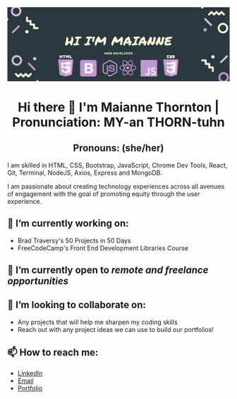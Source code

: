 <img src= "Images/MaianneThornton.png">

<h1 align="center"> Hi there 👋 I'm Maianne Thornton | Pronunciation: MY-an THORN-tuhn</h1>
<h2 align="center"> Pronouns: (she/her) </h2>
I am skilled in HTML, CSS, Bootstrap, JavaScript, Chrome Dev Tools, React, Git, Terminal, NodeJS, Axios, Express and MongoDB. 

I am passionate about creating technology experiences across all avenues of engagement with the goal of promoting equity through the user experience.

## 🔭 I’m currently working on:

  - Brad Traversy's 50 Projects in 50 Days
  - FreeCodeCamp's Front End Development Libraries Course

## 🌱 I’m currently open to <em>remote and freelance opportunities</em>

## 👯 I’m looking to collaborate on:

  - Any projects that will help me sharpen my coding skills
  - Reach out with any project ideas we can use to build our portfolios!

## 📫 How to reach me:

  - [LinkedIn](https://www.linkedin.com/in/MaianneThornton/)
  - [Email](mailto:Maianne.Thornton@gmail.com)
  - [Portfolio](https://maiannethornton-portfolio.netlify.app/)

<!--
**MaianneThornton/MaianneThornton** is a ✨ _special_ ✨ repository because its `README.md` (this file) appears on your GitHub profile.

Here are some ideas to get you started:

- 🔭 I’m currently working on ...
- 🌱 I’m currently learning ...
- 👯 I’m looking to collaborate on ...
- 🤔 I’m looking for help with ...
- 💬 Ask me about ...
- 📫 How to reach me: ...
- 😄 Pronouns: ...
- ⚡ Fun fact: ...
-->
